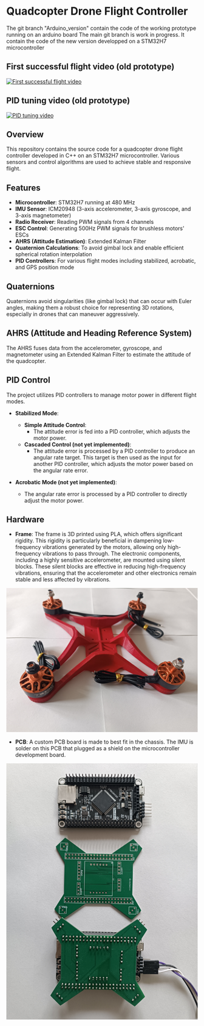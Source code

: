 # Quadcopter Drone Flight Controller

The git branch "Arduino_version" contain the code of the working prototype running on an arduino board
The main git branch is work in progress. It contain the code of the new version developped on a STM32H7 microcontroller

## First successful flight video (old prototype)
[![First successful flight video](https://img.youtube.com/vi/6G2gyX3fbNM/0.jpg)](https://youtu.be/6G2gyX3fbNM)

## PID tuning video (old prototype)
[![PID tuning video](https://img.youtube.com/vi/QKtNMj5TJuc/0.jpg)](https://www.youtube.com/watch?v=QKtNMj5TJuc)


## Overview

This repository contains the source code for a quadcopter drone flight controller developed in C++ on an STM32H7 microcontroller. Various sensors and control algorithms are used to achieve stable and responsive flight.

## Features

- **Microcontroller**: STM32H7 running at 480 MHz
- **IMU Sensor**: ICM20948  (3-axis accelerometer, 3-axis gyroscope, and 3-axis magnetometer)
- **Radio Receiver**: Reading PWM signals from 4 channels
- **ESC Control**: Generating 500Hz PWM signals for brushless motors' ESCs
- **AHRS (Attitude Estimation)**: Extended Kalman Filter
- **Quaternion Calculations**: To avoid gimbal lock and enable efficient spherical rotation interpolation
- **PID Controllers**: For various flight modes including stabilized, acrobatic, and GPS position mode


## Quaternions

Quaternions avoid singularities (like gimbal lock) that can occur with Euler angles, making them a robust choice for representing 3D rotations, especially in drones that can maneuver aggressively.


## AHRS (Attitude and Heading Reference System)

The AHRS fuses data from the accelerometer, gyroscope, and magnetometer using an Extended Kalman Filter to estimate the attitude of the quadcopter.

## PID Control

The project utilizes PID controllers to manage motor power in different flight modes.

- **Stabilized Mode**:
  - **Simple Attitude Control**:
    - The attitude error is fed into a PID controller, which adjusts the motor power.
  - **Cascaded Control (not yet implemented)**:
    - The attitude error is processed by a PID controller to produce an angular rate target. This target is then used as the input for another PID controller, which adjusts the motor power based on the angular rate error.

- **Acrobatic Mode (not yet implemented)**:
  - The angular rate error is processed by a PID controller to directly adjust the motor power.


## Hardware

- **Frame**: The frame is 3D printed using PLA, which offers significant rigidity. This rigidity is particularly beneficial in dampening low-frequency vibrations generated by the motors, allowing only high-frequency vibrations to pass through. The electronic components, including a highly sensitive accelerometer, are mounted using silent blocks. These silent blocks are effective in reducing high-frequency vibrations, ensuring that the accelerometer and other electronics remain stable and less affected by vibrations.

![PLA Frame](pictures/frame.jpg)

- **PCB**: A custom PCB board is made to best fit in the chassis. The IMU is solder on this PCB that plugged as a shield on the microcontroller development board.

![Electronics](pictures/electronics.jpg)